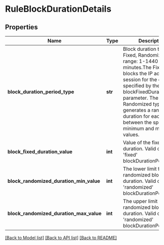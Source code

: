 # RuleBlockDurationDetails

## Properties
Name | Type | Description | Notes
------------ | ------------- | ------------- | -------------
**block_duration_period_type** | **str** | Block duration types: Fixed, Randomized. Time range: 1-1440 minutes.The Fixed type blocks the IP address or session for the duration specified by the blockFixedDurationValue parameter. The Randomized type generates a random duration for each block between the specified minimum and maximum values. | [optional] 
**block_fixed_duration_value** | **int** | Value of the fixed block duration. Valid only for &#x27;fixed&#x27; blockDurationPeriodType | [optional] 
**block_randomized_duration_min_value** | **int** | The lower limit for the randomized block duration. Valid only for &#x27;randomized&#x27; blockDurationPeriodType | [optional] 
**block_randomized_duration_max_value** | **int** | The upper limit for the randomized block duration. Valid only for &#x27;randomized&#x27; blockDurationPeriodType | [optional] 

[[Back to Model list]](../README.md#documentation-for-models) [[Back to API list]](../README.md#documentation-for-api-endpoints) [[Back to README]](../README.md)

